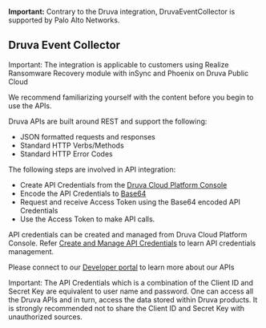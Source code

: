 **Important:** Contrary to the Druva integration, DruvaEventCollector is supported by Palo Alto Networks.

## Druva Event Collector

Important: The integration is applicable to customers using Realize Ransomware Recovery module with inSync and Phoenix on Druva Public Cloud

We recommend familiarizing yourself with the content before you begin to use the APIs.

Druva APIs are built around REST and support the following:

- JSON formatted requests and responses
- Standard HTTP Verbs/Methods
- Standard HTTP Error Codes

The following steps are involved in API integration:

- Create API Credentials from the [Druva Cloud Platform Console](https://login.druva.com/)
- Encode the API Credentials to [Base64](https://www.base64encode.org/)
- Request and receive Access Token using the Base64 encoded API Credentials
- Use the Access Token to make API calls.

API credentials can be created and managed from Druva Cloud Platform Console. Refer [Create and Manage API Credentials](https://docs.druva.com/Druva_Cloud_Platform/Integration_with_Druva_APIs/Create_and_Manage_API_Credentials#Create_new_credentials) to learn API credentials management.

Please connect to our [Developer portal](https://developer.druva.com/docs) to learn more about our APIs

Important: The API Credentials which is a combination of the Client ID and Secret Key are equivalent to user name and password. One can access all the Druva APIs and in turn, access the data stored within Druva products. It is strongly recommended not to share the Client ID and Secret Key with unauthorized sources.